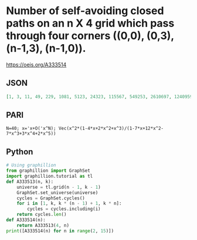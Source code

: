 # Number of self\-avoiding closed paths on an n X 4 grid which pass through four corners \(\(0,0\), \(0,3\), \(n\-1,3\), \(n\-1,0\)\)\.
https://oeis.org/A333514
## JSON
```JSON
[1, 3, 11, 49, 229, 1081, 5123, 24323, 115567, 549253, 2610697, 12409597, 58988239, 280398495, 1332867179, 6335755801, 30116890013, 143160058769, 680508623307, 3234784886251, 15376488953815, 73091850448509, 347440733910081, 1651552982759797, 7850625988903223]
```
## PARI
```PARI
N=40; x='x+O('x^N); Vec(x^2*(1-4*x+2*x^2+x^3)/(1-7*x+12*x^2-7*x^3+3*x^4+2*x^5))
```
## Python
```Python
# Using graphillion
from graphillion import GraphSet
import graphillion.tutorial as tl
def A333513(n, k):
    universe = tl.grid(n - 1, k - 1)
    GraphSet.set_universe(universe)
    cycles = GraphSet.cycles()
    for i in [1, k, k * (n - 1) + 1, k * n]:
        cycles = cycles.including(i)
    return cycles.len()
def A333514(n):
    return A333513(4, n)
print([A333514(n) for n in range(2, 15)])
```
